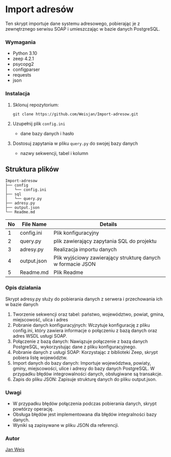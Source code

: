 # Import adresów

Ten skrypt importuje dane systemu adresowego, pobierając je z zewnętrznego serwisu SOAP i umieszczając w bazie danych PostgreSQL.

### Wymagania

* Python 3.10
* zeep 4.2.1
* psycopg2
* configparser
* requests
* json

### Instalacja

1. Sklonuj repozytorium:

    ```
    git clone https://github.com/Weisjan/Import-adresow.git
    ```

2. Uzupełnij plik `config.ini`
    - dane bazy danych i hasło

3. Dostosuj zapytania w pliku `query.py` do swojej bazy danych
     - nazwy sekwencji, tabel i kolumn

## Struktura plików

```
Import-adresow
├── config
│   └── config.ini
├── sql
│   └── query.py
├── adresy.py
├── output.json
└── Readme.md
```

| No | File Name | Details 
|----|------------|-------|
| 1  | config.ini | Plik konfiguracyjny
| 2 | query.py | plik zawierający zapytania SQL do projektu
| 3  | adresy.py | Realizacja importu danych
| 4 | output.json | Plik wyjściowy zawierający strukturę danych w formacie JSON
| 5 | Readme.md | Plik Readme
  
### Opis działania

Skrypt adresy.py służy do pobierania danych z serwera i przechowania ich w bazie danych 

1. Tworzenie sekwencji oraz tabel: państwo, województwo, powiat, gmina, miejscowość, ulica i adres
2. Pobranie danych konfiguracyjnych: Wczytuje konfigurację z pliku config.ini, który zawiera informacje o połączeniu z bazą danych oraz adres WSDL usługi SOAP.
3. Połączenie z bazą danych: Nawiązuje połączenie z bazą danych PostgreSQL, wykorzystując dane z pliku konfiguracyjnego.
4. Pobranie danych z usługi SOAP: Korzystając z biblioteki Zeep, skrypt pobiera listę województw.
5. Import danych do bazy danych: Importuje województwa, powiaty, gminy, miejscowości, ulice i adresy do bazy danych PostgreSQL. W przypadku błędów integrowalności danych, obsługiwane są transakcje.
6. Zapis do pliku JSON: Zapisuje strukturę danych do pliku output.json.

### Uwagi

- W przypadku błędów połączenia podczas pobierania danych, skrypt powtórzy operację.
- Obsługa błędów jest implementowana dla błędów integralności bazy danych.
- Wyniki są zapisywane w pliku JSON dla referencji.

### Autor

[Jan Weis](https://github.com/Weisjan)

